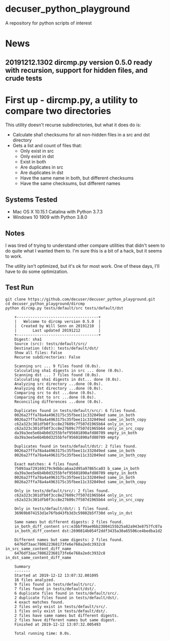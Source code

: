 # decuser_python_playground
A repository for python scripts of interest

# News
## 20191212.1302 dircmp.py version 0.5.0 ready with recursion, support for hidden files, and crude tests

# First up - dircmp.py, a utility to compare two directories
This utility doesn't recurse subdirectories, but what it does do is:

* Calculate sha1 checksums for all non-hidden files in a src and dst directory
* Gets a list and count of files that:
  * Only exist in src
  * Only exist in dst
  * Exist in both
  * Are duplicates in src
  * Are duplicates in dst
  * Have the same name in both, but different checksums
  * Have the same checksums, but different names

## Systems Tested
* Mac OS X 10.15.1 Catalina with Python 3.7.3
* Windows 10 1909 with Python 3.8.0

## Notes
I was tired of trying to understand other compare utilities that didn't seem to do quite what I wanted them to. I'm sure this is a bit of a hack, but it seems to work.

The utility isn't optimized, but it's ok for most work. One of these days, I'll have to do some optimization.

## Test Run
```
git clone https://github.com/decuser/decuser_python_playground.git
cd decuser_python_playground/dircmp
python dircmp.py tests/default/src tests/default/dst

	+------------------------------------+
	|   Welcome to dircmp version 0.5.0  |
	|  Created by Will Senn on 20191210  |
	|       Last updated 20191212        |
	+------------------------------------+
	Digest: sha1
	Source (src): tests/default/src/
	Destination (dst): tests/default/dst/
	Show all files: False
	Recurse subdirectories: False

	Scanning src ... 9 files found (0.0s).
	Calculating sha1 digests in src ... done (0.0s).
	Scanning dst ... 7 files found (0.0s).
	Calculating sha1 digests in dst... done (0.0s).
	Analyzing src directory ...done (0.0s).
	Analyzing dst directory ...done (0.0s).
	Comparing src to dst ...done (0.0s).
	Comparing dst to src ...done (0.0s).
	Reconciling differences ...done (0.0s).

	Duplicates found in tests/default/src/: 6 files found.
	0026a27ffa78a4a4963175c35fbee11c332049ed same_in_both
	0026a27ffa78a4a4963175c35fbee11c332049ed same_in_both_copy
	c62a323c301dfb0f3cc8e27609c7f507d1965b64 only_in_src
	c62a323c301dfb0f3cc8e27609c7f507d1965b64 only_in_src_copy
	da39a3ee5e6b4b0d3255bfef95601890afd80709 empty_in_both
	da39a3ee5e6b4b0d3255bfef95601890afd80709 empty

	Duplicates found in tests/default/dst/: 2 files found.
	0026a27ffa78a4a4963175c35fbee11c332049ed same_in_both
	0026a27ffa78a4a4963175c35fbee11c332049ed same_in_both_copy

	Exact matches: 4 files found.
	75093aa729169179c9dbbca6aa2d95a97865ca03 b_same_in_both
	da39a3ee5e6b4b0d3255bfef95601890afd80709 empty_in_both
	0026a27ffa78a4a4963175c35fbee11c332049ed same_in_both
	0026a27ffa78a4a4963175c35fbee11c332049ed same_in_both_copy

	Only in tests/default/src/: 2 files found.
	c62a323c301dfb0f3cc8e27609c7f507d1965b64 only_in_src
	c62a323c301dfb0f3cc8e27609c7f507d1965b64 only_in_src_copy

	Only in tests/default/dst/: 1 files found.
	36969b074153d1e76fbd43fb3d3c59802b5f730d only_in_dst

	Same names but different digests: 2 files found.
	in_both_diff_content src:e3bbf99ae9bb23804155b25a82a943e8757fc07a
	in_both_diff_content dst:2690814b054f2ddf3435a30a65506ce4bedba1d2

	Different names but same digests: 2 files found.
	6476df3aac780622368173fe6e768a2edc3932c8 in_src_same_content_diff_name
	6476df3aac780622368173fe6e768a2edc3932c8 in_dst_same_content_diff_name

	Summary
	-------
	Started at 2019-12-12 13:07:32.001095
	16 files analyzed.
	9 files found in tests/default/src/.
	7 files found in tests/default/dst/.
	6 duplicate files found in tests/default/src/.
	2 duplicate files found in tests/default/dst/.
	4 exact matches found.
	2 files only exist in tests/default/src/.
	1 files only exist in tests/default/dst/.
	2 files have same names but different digests.
	2 files have different names but same digest.
	Finished at 2019-12-12 13:07:32.005493

	Total running time: 0.0s.
